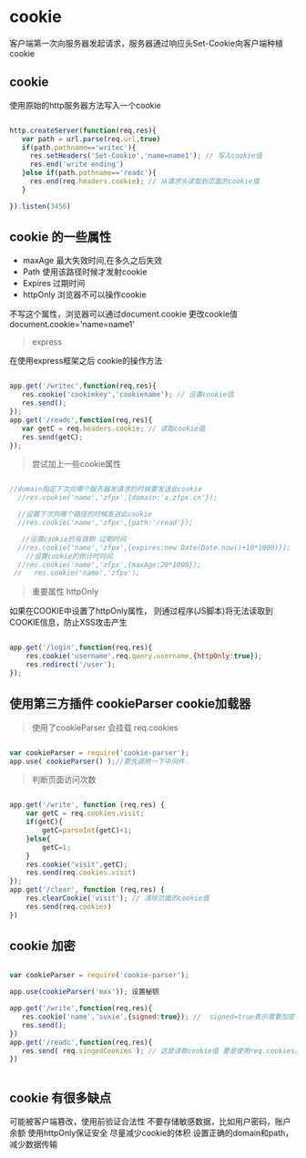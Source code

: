 # cookie

客户端第一次向服务器发起请求，服务器通过响应头Set-Cookie向客户端种植cookie


## cookie

使用原始的http服务器方法写入一个cookie

```javascript

http.createServer(function(req,res){
   var path = url.parse(req.url,true)
   if(path.pathname=='writec'){
     res.setHeaders('Set-Cookie','name=name1'); // 写入cookie值
     res.end('write ending')
   }else if(path.pathname=='readc'){
     res.end(req.headers.cookie); // 从请求头读取到页面的cookie值
   }

}).listen(3456)

```
## cookie 的一些属性

* maxAge  最大失效时间,在多久之后失效
* Path  使用该路径时候才发射cookie
* Expires 过期时间
*  httpOnly  浏览器不可以操作cookie

不写这个属性，浏览器可以通过document.cookie 更改cookie值
document.cookie='name=name1'



> express

在使用express框架之后 cookie的操作方法

```javascript

app.get('/writec',function(req,res){
   res.cookie('cookiekey','cookiename'); // 设置cookie值
   res.send();
});
app.get('/readc',function(req,res){
   var getC = req.headers.cookie; // 读取cookie值
   res.send(getC);
});


```
> 尝试加上一些cookie属性

```javascript

//domain指定下次向哪个服务器发请求的时候要发送此cookie
  //res.cookie('name','zfpx',{domain:'a.zfpx.cn'});

  //设置下次向哪个路径的时候发送此cookie
  //res.cookie('name','zfpx',{path:'/read'});

   //设置cookie的有效期 过期时间
  //res.cookie('name','zfpx',{expires:new Date(Date.now()+10*1000)});
    //设置cookie的倒计时时间
  //res.cookie('name','zfpx',{maxAge:20*1000});
 //   res.cookie('name','zfpx');

```
> 重要属性 httpOnly

如果在COOKIE中设置了httpOnly属性，
则通过程序(JS脚本)将无法读取到COOKIE信息，防止XSS攻击产生

```javascript

app.get('/login',function(req,res){
    res.cookie('username',req.query.username,{httpOnly:true});
    res.redirect('/user');
});

```




##  使用第三方插件 cookieParser cookie加载器

> 使用了cookieParser   会挂载  req.cookies


```javascript

var cookieParser = require('cookie-parser');
app.use( cookieParser() );//要先调用一下中间件


```


> 判断页面访问次数


```javascript

app.get('/write', function (req,res) {
    var getC = req.cookies.visit;
    if(getC){
        getC=parseInt(getC)+1;
    }else{
        getC=1;
    }
    res.cookie('visit',getC);
    res.send(req.cookies.visit)
});
app.get('/clear', function (req,res) {
    res.clearCookie('visit'); // 清除页面的cookie值
    res.send(req.cookies)
})

```


## cookie 加密



```javascript

var cookieParser = require('cookie-parser');

app.use(cookieParser('mxx')); 设置秘钥

app.get('/write',function(req,res){
   res.cookie('name','suxie',{signed:true}); //  signed=true表示需要加密
   res.send();
})
app.get('/readc',function(req,res){
   res.send( req.singedCookies ); // 这是读取cookie值 要是使用req.cookies是读不到的
})



```





## cookie 有很多缺点

可能被客户端篡改，使用前验证合法性
不要存储敏感数据，比如用户密码，账户余额
使用httpOnly保证安全
尽量减少cookie的体积
设置正确的domain和path，减少数据传输









